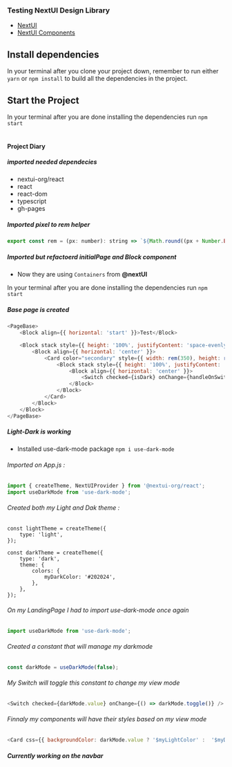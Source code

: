 ### Testing NextUI Design Library

-   [NextUI](https://nextui.org/)
-   [NextUI Components](https://nextui.org/docs/guide/getting-started)

## Install dependencies

In your terminal after you clone your project down, remember to run either `yarn` or `npm install` to build all the dependencies in the project.

## Start the Project

In your terminal after you are done installing the dependencies run `npm start`
<br>
<br>

#### Project Diary

##### imported needed dependecies

-   nextui-org/react
-   react
-   react-dom
-   typescript
-   gh-pages

##### Imported pixel to rem helper

```js
export const rem = (px: number): string => `${Math.round((px + Number.EPSILON) * 1000) / 1000 / 16}rem`;
```

##### Imported but refactoerd initialPage and Block component

-   Now they are using `Containers` from <b>@nextUI</b>

In your terminal after you are done installing the dependencies run `npm start`

##### Base page is created

```js
<PageBase>
	<Block align={{ horizontal: 'start' }}>Test</Block>

	<Block stack style={{ height: '100%', justifyContent: 'space-evenly' }}>
		<Block align={{ horizontal: 'center' }}>
			<Card color="secondary" style={{ width: rem(350), height: rem(250), display: 'flex' }}>
				<Block stack style={{ height: '100%', justifyContent: 'space-evenly' }}>
					<Block align={{ horizontal: 'center' }}>
						<Switch checked={isDark} onChange={handleOnSwitchChange} />
					</Block>
				</Block>
			</Card>
		</Block>
	</Block>
</PageBase>
```

##### Light-Dark is working

-   Installed use-dark-mode package
    `npm i use-dark-mode`

###### Imported on App.js :

```js
import { createTheme, NextUIProvider } from '@nextui-org/react';
import useDarkMode from 'use-dark-mode';
```

###### Created both my Light and Dak theme :

```node
const lightTheme = createTheme({
	type: 'light',
});

const darkTheme = createTheme({
	type: 'dark',
	theme: {
		colors: {
			myDarkColor: '#202024',
		},
	},
});
```

###### On my LandingPage I had to import use-dark-mode once again

```js
import useDarkMode from 'use-dark-mode';
```

###### Created a constant that will manage my darkmode

```js
const darkMode = useDarkMode(false);
```

###### My Switch will toggle this constant to change my view mode

```js
<Switch checked={darkMode.value} onChange={() => darkMode.toggle()} />
```

###### Finnaly my components will have their styles based on my view mode

```js
<Card css={{ backgroundColor: darkMode.value ? '$myLightColor' :  '$myDarkColor'}}>
```

##### Currently working on the navbar
